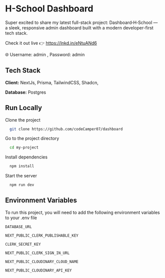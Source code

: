# H-School Dashboard

Super excited to share my latest full-stack project: Dashboard‑H‑School — a sleek, responsive admin dashboard built with a modern developer-first tech stack.

Check it out live 👉 https://lnkd.in/eNtuANd6

🌐 Username: admin , Password: admin

## Tech Stack

**Client:** NextJs, Prisma, TailwindCSS, Shadcn,

**Database:** Postgres

## Run Locally

Clone the project

```bash
  git clone https://github.com/codeCamper07/dashboard
```

Go to the project directory

```bash
  cd my-project
```

Install dependencies

```bash
  npm install
```

Start the server

```bash
  npm run dev
```

## Environment Variables

To run this project, you will need to add the following environment variables to your .env file

`DATABASE_URL`

`NEXT_PUBLIC_CLERK_PUBLISHABLE_KEY`

`CLERK_SECRET_KEY`

`NEXT_PUBLIC_CLERK_SIGN_IN_URL`

`NEXT_PUBLIC_CLOUDINARY_CLOUD_NAME`

`NEXT_PUBLIC_CLOUDINARY_API_KEY`
